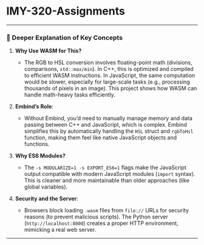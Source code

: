 # IMY-320-Assignments
---

### 🧠 Deeper Explanation of Key Concepts

1. **Why Use WASM for This?**
   - The RGB to HSL conversion involves floating-point math (divisions, comparisons, `std::max/min`). In C++, this is optimized and compiled to efficient WASM instructions. In JavaScript, the same computation would be slower, especially for large-scale tasks (e.g., processing thousands of pixels in an image). This project shows how WASM can handle math-heavy tasks efficiently.

2. **Embind’s Role**:
   - Without Embind, you’d need to manually manage memory and data passing between C++ and JavaScript, which is complex. Embind simplifies this by automatically handling the `HSL` struct and `rgbToHsl` function, making them feel like native JavaScript objects and functions.

3. **Why ES6 Modules?**
   - The `-s MODULARIZE=1 -s EXPORT_ES6=1` flags make the JavaScript output compatible with modern JavaScript modules (`import` syntax). This is cleaner and more maintainable than older approaches (like global variables).

4. **Security and the Server**:
   - Browsers block loading `.wasm` files from `file://` URLs for security reasons (to prevent malicious scripts). The Python server (`http://localhost:8000`) creates a proper HTTP environment, mimicking a real web server.

---

